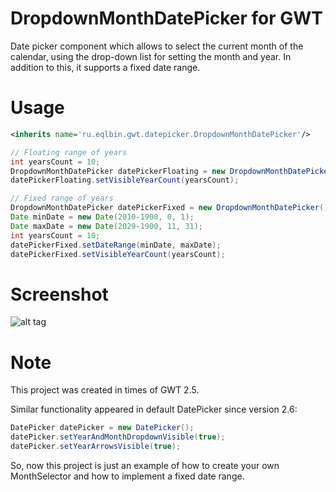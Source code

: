 DropdownMonthDatePicker for GWT
========================

Date picker component which allows to select the current month 
of the calendar, using the drop-down list for setting the month and year.
In addition to this, it supports a fixed date range.

# Usage

```xml
<inherits name='ru.eqlbin.gwt.datepicker.DropdownMonthDatePicker'/>
```

```java
// Floating range of years
int yearsCount = 10;
DropdownMonthDatePicker datePickerFloating = new DropdownMonthDatePicker();
datePickerFloating.setVisibleYearCount(yearsCount);

// Fixed range of years
DropdownMonthDatePicker datePickerFixed = new DropdownMonthDatePicker();
Date minDate = new Date(2010-1900, 0, 1);
Date maxDate = new Date(2029-1900, 11, 31);
int yearsCount = 10;
datePickerFixed.setDateRange(minDate, maxDate);
datePickerFixed.setVisibleYearCount(yearsCount);
```

# Screenshot

![alt tag](https://github.com/eqlbin/gwt-listbox-datepicker/raw/master/screenshots/screenshot.png)

# Note

This project was created in times of GWT 2.5.

Similar functionality appeared in default DatePicker since version 2.6:

```java
DatePicker datePicker = new DatePicker();
datePicker.setYearAndMonthDropdownVisible(true);
datePicker.setYearArrowsVisible(true);
```

So, now this project is just an example of how to create your own MonthSelector
and how to implement a fixed date range.
